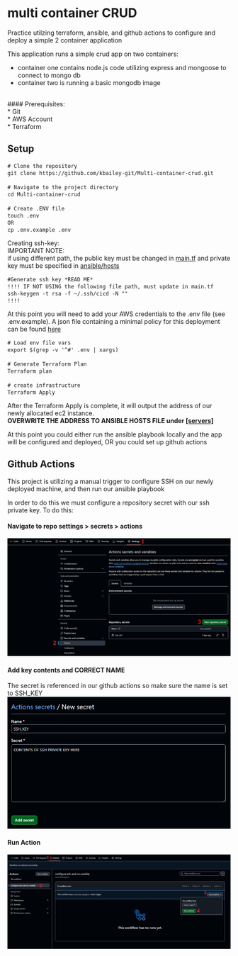 # multi container CRUD
Practice utilzing terraform, ansible, and github actions to configure and deploy a simple 2 container application

This application runs a simple crud app on two containers:
* container one contains node.js code utilizing express and mongoose to connect to mongo db
* container two is running a basic mongodb image

</br>
#### Prerequisites: </br>
* Git </br>
* AWS Account </br>
* Terraform </br>


## Setup

```
# Clone the repository
git clone https://github.com/kbailey-git/Multi-container-crud.git

# Navigate to the project directory
cd Multi-container-crud

# Create .ENV file
touch .env
OR
cp .env.example .env

```
Creating ssh-key:</br>
IMPORTANT NOTE: </br>if using different path, the public key must be changed in [main.tf](https://github.com/kbailey-git/Multi-container-crud/blob/048b1be80f73e69d32a96bea1f8798b682529f64/main.tf#L39) and private key must be specified in [ansible/hosts](https://github.com/kbailey-git/Multi-container-crud/blob/048b1be80f73e69d32a96bea1f8798b682529f64/ansible/hosts#L5) 
```
#Generate ssh key *READ ME*
!!!! IF NOT USING the following file path, must update in main.tf
ssh-keygen -t rsa -f ~/.ssh/cicd -N ""
!!!! 

```



At this point you will need to add your AWS credentials to the .env file (see .env.example). A json file containing a minimal policy for this deployment can be found [here](aws/policy.json)


```
# Load env file vars
export $(grep -v '^#' .env | xargs)

# Generate Terraform Plan
Terraform plan

# create infrastructure 
Terraform Apply

```

After the Terraform Apply is complete, it will output the address of our newly allocated ec2 instance. </br>
**OVERWRITE THE ADDRESS TO ANSIBLE HOSTS FILE under [[servers]](https://github.com/kbailey-git/Multi-container-crud/blob/048b1be80f73e69d32a96bea1f8798b682529f64/ansible/hosts#L2)**

At this point you could either run the ansible playbook locally and the app will be configured and deployed,
OR you could set up github actions

## Github Actions

This project is utilizing a manual trigger to configure SSH on our newly deployed machine, and then run our ansible playbook

In order to do this we must configure a repository secret with our ssh private key. To do this:

#### Navigate to repo settings > secrets > actions
![add_secret](img/add_secret.png)

#### Add key contents and CORRECT NAME
The secret is referenced in our github actions so make sure the name is set to SSH_KEY
![secret_ui](img/secret_ui.png)

#### Run Action
![run_Action](img/run_Action.png)